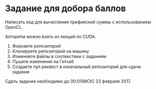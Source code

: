 # Задание для добора баллов

Написать код для вычисления префиксной суммы с использованием OpenCL.

Алгоритм можно взять из лекций по CUDA.

1. Форкаете репозиторий
2. Клонируете репозиторий на машину
3. Изменяете файлы в соотвествии с заданием
4. Пушите изменения на Гитхаб
5. Создаете пул реквест в изначальный репозиторий для сдачи задания

Сдать задание необходимо до 00:01(МСК) 23 февраля 2017.
